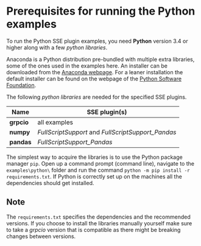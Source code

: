 # Prerequisites for running the Python examples
To run the Python SSE plugin examples, you need __Python__ version 3.4 or higher along with a few _python libraries_.

Anaconda is a Python distribution pre-bundled with multiple extra libraries, some of the ones used in the examples here. An installer can be downloaded from the [Anaconda webpage](https://www.continuum.io/downloads). For a leaner installation the default installer can be found on the webpage of the [Python Software Foundation](https://www.python.org/downloads/).

The following _python libraries_ are needed for the specified SSE plugins.

| __Name__ | __SSE plugin(s)__ |
| ----- | ----- |
|  __grpcio__ |all examples |
| __numpy__ | _FullScriptSupport_ and _FullScriptSupport_Pandas_ |
| __pandas__ | _FullScriptSupport_Pandas_ |

The simplest way to acquire the libraries is to use the Python package manager `pip`. Open up a command prompt (command line), navigate to the `examples\python\` folder and run the command `python -m pip install -r requirements.txt`. If Python is correctly set up on the machines all the dependencies should get installed.

__Note__
--------
The `requirements.txt` specifies the dependencies and the recommended versions. If you choose to install the libraries manually yourself make sure to take a _grpcio_ version that is compatible as there might be breaking changes between versions.

